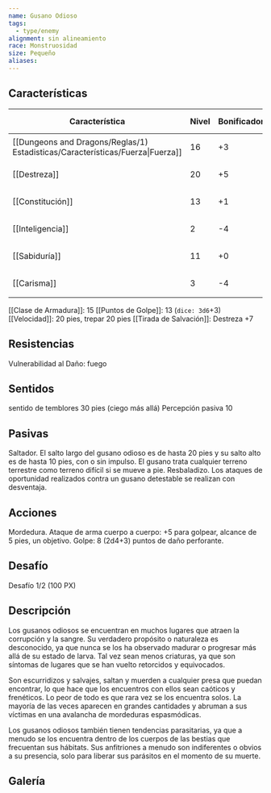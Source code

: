 ```yaml
---
name: Gusano Odioso
tags:
  - type/enemy
alignment: sin alineamiento
race: Monstruosidad
size: Pequeño
aliases:
---
```


## Características

| Característica                                                                 | Nivel | Bonificador | Lanzar dado      |
| ------------------------------------------------------------------------------ | ----- | ----------- | ---------------- |
| [[Dungeons and Dragons/Reglas/1) Estadisticas/Características/Fuerza\|Fuerza]] | 16    | +3          | `dice: 1d20 + 0` |
| [[Destreza]]                                                                   | 20    | +5          | `dice: 1d20 + 0` |
| [[Constitución]]                                                               | 13    | +1          | `dice: 1d20 + 0` |
| [[Inteligencia]]                                                               | 2     | -4          | `dice: 1d20 + 0` |
| [[Sabiduría]]                                                                  | 11    | +0          | `dice: 1d20 + 0` |
| [[Carisma]]                                                                    | 3     | -4          | `dice: 1d20 + 0` |

[[Clase de Armadura]]: 15
[[Puntos de Golpe]]: 13 (`dice: 3d6`+3)
[[Velocidad]]: 20 pies, trepar 20 pies
[[Tirada de Salvación]]: Destreza +7

## Resistencias

 Vulnerabilidad al Daño: fuego

## Sentidos

sentido de temblores 30 pies (ciego más allá)
Percepción pasiva 10

## Pasivas

Saltador. El salto largo del gusano odioso es de hasta 20 pies y su salto alto es de hasta 10 pies, con o sin impulso. El
gusano trata cualquier terreno terrestre como terreno difícil si se
mueve a pie.
Resbaladizo. Los ataques de oportunidad realizados contra un gusano
detestable se realizan con desventaja.

## Acciones

Mordedura. Ataque de arma cuerpo a cuerpo: +5 para golpear, alcance de 5 pies, un objetivo.
Golpe: 8 (2d4+3) puntos de daño perforante.

## Desafío

Desafío 1/2 (100 PX)

## Descripción

Los gusanos odiosos se encuentran en muchos lugares que atraen la corrupción y la sangre. Su verdadero propósito o naturaleza es desconocido, ya que nunca se los ha observado madurar o progresar más allá de su estado de larva. Tal vez sean menos criaturas, ya que son síntomas de lugares que se han vuelto retorcidos y equivocados.

Son escurridizos y salvajes, saltan y muerden a cualquier presa que puedan encontrar, lo que hace que los encuentros con ellos sean caóticos y frenéticos. Lo peor de todo es que rara vez se los encuentra solos. La mayoría de las veces aparecen en grandes cantidades y
abruman a sus víctimas en una avalancha de mordeduras espasmódicas.

Los gusanos odiosos también tienen tendencias parasitarias, ya que a menudo se los encuentra dentro de los cuerpos de las bestias que frecuentan sus hábitats. Sus anfitriones a menudo son indiferentes o obvios a su presencia, solo para liberar sus parásitos en el momento de su muerte.

## Galería

